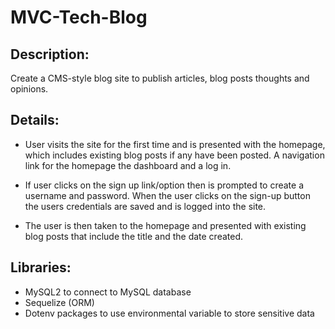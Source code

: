 # MVC-Tech-Blog

## Description:
Create a CMS-style blog site to publish articles, blog posts thoughts and opinions.


## Details:

* User visits the site for the first time and is presented with the homepage, which includes existing blog posts if any have been posted. A navigation link for the homepage the dashboard and a log in.


* If user clicks on the sign up link/option then is prompted to create a username and password. When the user clicks on the sign-up button the users credentials are saved and is logged into the site.

* The user is then taken to the homepage and presented with existing blog posts that include the title and the date created.


## Libraries:
* MySQL2 to connect to MySQL database
* Sequelize (ORM)
* Dotenv packages to use environmental variable to store sensitive data




